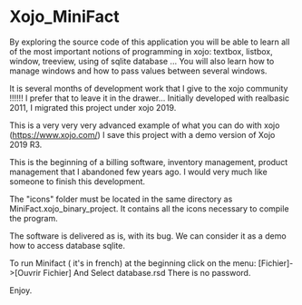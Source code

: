 # Xojo_MiniFact


By exploring the source code of this application you will be able to learn all of the most important notions of programming in xojo:
textbox, listbox, window, treeview, using of sqlite database ... 
You will also learn how to manage windows and how to pass values between several windows.

It is several months of development work that I give to the xojo community !!!!!!
I prefer that to leave it in the drawer...
Initially developed with realbasic 2011, I migrated this project under xojo 2019.

This is a very very very advanced example of what you can do with xojo (https://www.xojo.com/)
I save this project with a demo version of Xojo 2019 R3.

This is the beginning of a billing software, inventory management, product management that I abandoned few years ago. I would very much like someone to finish this development.

The "icons" folder must be located in the same directory as MiniFact.xojo_binary_project.
It contains all the icons necessary to compile the program.

The software is delivered as is, with its bug. We can consider it as a demo how to access database sqlite.

To run Minifact ( it's in french) at the beginning click on the menu:
[Fichier]->[Ouvrir Fichier]
And Select database.rsd
There is no password.


Enjoy.
